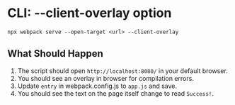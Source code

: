 # CLI: --client-overlay option

```shell
npx webpack serve --open-target <url> --client-overlay
```

## What Should Happen

1. The script should open `http://localhost:8080/` in your default browser.
2. You should see an overlay in browser for compilation errors.
3. Update `entry` in webpack.config.js to `app.js` and save.
4. You should see the text on the page itself change to read `Success!`.
